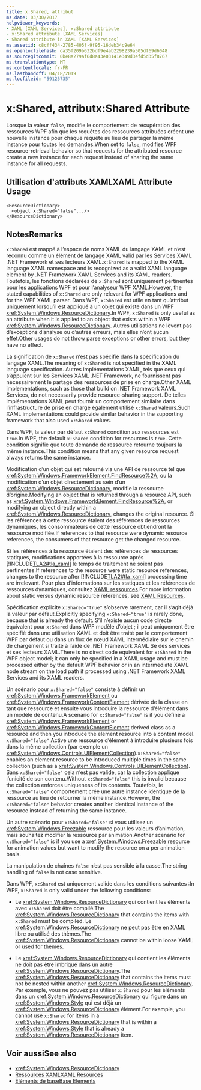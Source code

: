 ```yaml
---
title: x:Shared, attribut
ms.date: 03/30/2017
helpviewer_keywords:
- XAML [XAML Services], x:Shared attribute
- x:Shared attribute [XAML Services]
- Shared attribute in XAML [XAML Services]
ms.assetid: c8cff434-2785-405f-9f95-16deb34c9e64
ms.openlocfilehash: da35f209b632bdf9e4ab2298239a505df69d6048
ms.sourcegitcommit: 0be8a279af6d8a43e03141e349d3efd5d35f8767
ms.translationtype: MT
ms.contentlocale: fr-FR
ms.lasthandoff: 04/18/2019
ms.locfileid: "59125735"
---
```

# <a name="xshared-attribute"></a><span data-ttu-id="1eadb-102">x:Shared, attribut</span><span class="sxs-lookup"><span data-stu-id="1eadb-102">x:Shared Attribute</span></span>
<span data-ttu-id="1eadb-103">Lorsque la valeur `false`, modifie le comportement de récupération des ressources WPF afin que les requêtes des ressources attribuées créent une nouvelle instance pour chaque requête au lieu de partager la même instance pour toutes les demandes.</span><span class="sxs-lookup"><span data-stu-id="1eadb-103">When set to `false`, modifies WPF resource-retrieval behavior so that requests for the attributed resource create a new instance for each request instead of sharing the same instance for all requests.</span></span>  
  
## <a name="xaml-attribute-usage"></a><span data-ttu-id="1eadb-104">Utilisation d'attributs XAML</span><span class="sxs-lookup"><span data-stu-id="1eadb-104">XAML Attribute Usage</span></span>  
  
```xaml  
<ResourceDictionary>  
  <object x:Shared="false".../>  
</ResourceDictionary>  
```  
  
## <a name="remarks"></a><span data-ttu-id="1eadb-105">Notes</span><span class="sxs-lookup"><span data-stu-id="1eadb-105">Remarks</span></span>  
 <span data-ttu-id="1eadb-106">`x:Shared` est mappé à l’espace de noms XAML du langage XAML et n’est reconnu comme un élément de langage XAML valid par les Services XAML .NET Framework et ses lecteurs XAML.</span><span class="sxs-lookup"><span data-stu-id="1eadb-106">`x:Shared` is mapped to the XAML language XAML namespace and is recognized as a valid XAML language element by .NET Framework XAML Services and its XAML readers.</span></span> <span data-ttu-id="1eadb-107">Toutefois, les fonctions déclarées de `x:Shared` sont uniquement pertinentes pour les applications WPF et pour l’analyseur WPF XAML.</span><span class="sxs-lookup"><span data-stu-id="1eadb-107">However, the stated capabilities of `x:Shared` are only relevant for WPF applications and for the WPF XAML parser.</span></span> <span data-ttu-id="1eadb-108">Dans WPF, `x:Shared` est utile en tant qu’attribut uniquement lorsqu’il est appliqué à un objet qui existe dans un WPF <xref:System.Windows.ResourceDictionary>.</span><span class="sxs-lookup"><span data-stu-id="1eadb-108">In WPF, `x:Shared` is only useful as an attribute when it is applied to an object that exists within a WPF <xref:System.Windows.ResourceDictionary>.</span></span> <span data-ttu-id="1eadb-109">Autres utilisations ne lèvent pas d’exceptions d’analyse ou d’autres erreurs, mais elles n’ont aucun effet.</span><span class="sxs-lookup"><span data-stu-id="1eadb-109">Other usages do not throw parse exceptions or other errors, but they have no effect.</span></span>  
  
 <span data-ttu-id="1eadb-110">La signification de `x:Shared` n’est pas spécifié dans la spécification du langage XAML.</span><span class="sxs-lookup"><span data-stu-id="1eadb-110">The meaning of `x:Shared` is not specified in the XAML language specification.</span></span> <span data-ttu-id="1eadb-111">Autres implémentations XAML, tels que ceux qui s’appuient sur les Services XAML .NET Framework, ne fournissent pas nécessairement le partage des ressources de prise en charge.</span><span class="sxs-lookup"><span data-stu-id="1eadb-111">Other XAML implementations, such as those that build on .NET Framework XAML Services, do not necessarily provide resource-sharing support.</span></span> <span data-ttu-id="1eadb-112">De telles implémentations XAML peut fournir un comportement similaire dans l’infrastructure de prise en charge également utilisé `x:Shared` valeurs.</span><span class="sxs-lookup"><span data-stu-id="1eadb-112">Such XAML implementations could provide similar behavior in the supporting framework that also used `x:Shared` values.</span></span>  
  
 <span data-ttu-id="1eadb-113">Dans WPF, la valeur par défaut `x:Shared` condition aux ressources est `true`.</span><span class="sxs-lookup"><span data-stu-id="1eadb-113">In WPF, the default `x:Shared` condition for resources is `true`.</span></span> <span data-ttu-id="1eadb-114">Cette condition signifie que toute demande de ressource retourne toujours la même instance.</span><span class="sxs-lookup"><span data-stu-id="1eadb-114">This condition means that any given resource request always returns the same instance.</span></span>  
  
 <span data-ttu-id="1eadb-115">Modification d’un objet qui est retourné via une API de ressource tel que <xref:System.Windows.FrameworkElement.FindResource%2A>, ou la modification d’un objet directement au sein d’un <xref:System.Windows.ResourceDictionary>, modifie la ressource d’origine.</span><span class="sxs-lookup"><span data-stu-id="1eadb-115">Modifying an object that is returned through a resource API, such as <xref:System.Windows.FrameworkElement.FindResource%2A>, or modifying an object directly within a <xref:System.Windows.ResourceDictionary>, changes the original resource.</span></span> <span data-ttu-id="1eadb-116">Si les références à cette ressource étaient des références de ressources dynamiques, les consommateurs de cette ressource obtiendront la ressource modifiée.</span><span class="sxs-lookup"><span data-stu-id="1eadb-116">If references to that resource were dynamic resource references, the consumers of that resource get the changed resource.</span></span>  
  
 <span data-ttu-id="1eadb-117">Si les références à la ressource étaient des références de ressources statiques, modifications apportées à la ressource après [!INCLUDE[TLA2#tla_xaml](../../../includes/tla2sharptla-xaml-md.md)] le temps de traitement ne soient pas pertinentes.</span><span class="sxs-lookup"><span data-stu-id="1eadb-117">If references to the resource were static resource references, changes to the resource after [!INCLUDE[TLA2#tla_xaml](../../../includes/tla2sharptla-xaml-md.md)] processing time are irrelevant.</span></span> <span data-ttu-id="1eadb-118">Pour plus d’informations sur les statiques et les références de ressources dynamiques, consultez [XAML ressources](../wpf/advanced/xaml-resources.md).</span><span class="sxs-lookup"><span data-stu-id="1eadb-118">For more information about static versus dynamic resource references, see [XAML Resources](../wpf/advanced/xaml-resources.md).</span></span>  
  
 <span data-ttu-id="1eadb-119">Spécification explicite `x:Shared="true"` s’observe rarement, car il s’agit déjà la valeur par défaut.</span><span class="sxs-lookup"><span data-stu-id="1eadb-119">Explicitly specifying `x:Shared="true"` is rarely done, because that is already the default.</span></span> <span data-ttu-id="1eadb-120">S’il n’existe aucun code directe équivalent pour `x:Shared` dans WPF modèle d’objet ; il peut uniquement être spécifié dans une utilisation XAML et doit être traité par le comportement WPF par défaut ou dans un flux de nœud XAML intermédiaire sur le chemin de chargement si traité à l’aide de .NET Framework XAML Se des services et ses lecteurs XAML.</span><span class="sxs-lookup"><span data-stu-id="1eadb-120">There is no direct code equivalent for `x:Shared` in the WPF object model; it can only be specified in a XAML usage and must be processed either by the default WPF behavior or in an intermediate XAML node stream on the load path if processed using .NET Framework XAML Services and its XAML readers.</span></span>  
  
 <span data-ttu-id="1eadb-121">Un scénario pour `x:Shared="false"` consiste à définir un <xref:System.Windows.FrameworkElement> ou <xref:System.Windows.FrameworkContentElement> dérivée de la classe en tant que ressource et ensuite vous introduire la ressource d’élément dans un modèle de contenu.</span><span class="sxs-lookup"><span data-stu-id="1eadb-121">A scenario for `x:Shared="false"` is if you define a <xref:System.Windows.FrameworkElement> or <xref:System.Windows.FrameworkContentElement> derived class as a resource and then you introduce the element resource into a content model.</span></span> <span data-ttu-id="1eadb-122">`x:Shared="false"` Active une ressource d’élément à introduire plusieurs fois dans la même collection (par exemple un <xref:System.Windows.Controls.UIElementCollection>).</span><span class="sxs-lookup"><span data-stu-id="1eadb-122">`x:Shared="false"` enables an element resource to be introduced multiple times in the same collection (such as a <xref:System.Windows.Controls.UIElementCollection>).</span></span> <span data-ttu-id="1eadb-123">Sans `x:Shared="false"` cela n’est pas valide, car la collection applique l’unicité de son contenu.</span><span class="sxs-lookup"><span data-stu-id="1eadb-123">Without `x:Shared="false"` this is invalid because the collection enforces uniqueness of its contents.</span></span> <span data-ttu-id="1eadb-124">Toutefois, le `x:Shared="false"` comportement crée une autre instance identique de la ressource au lieu de retourner la même instance.</span><span class="sxs-lookup"><span data-stu-id="1eadb-124">However, the `x:Shared="false"` behavior creates another identical instance of the resource instead of returning the same instance.</span></span>  
  
 <span data-ttu-id="1eadb-125">Un autre scénario pour `x:Shared="false"` si vous utilisez un <xref:System.Windows.Freezable> ressource pour les valeurs d’animation, mais souhaitez modifier la ressource par animation.</span><span class="sxs-lookup"><span data-stu-id="1eadb-125">Another scenario for `x:Shared="false"` is if you use a <xref:System.Windows.Freezable> resource for animation values but want to modify the resource on a per animation basis.</span></span>  
  
 <span data-ttu-id="1eadb-126">La manipulation de chaînes `false` n’est pas sensible à la casse.</span><span class="sxs-lookup"><span data-stu-id="1eadb-126">The string handling of `false` is not case sensitive.</span></span>  
  
 <span data-ttu-id="1eadb-127">Dans WPF, `x:Shared` est uniquement valide dans les conditions suivantes :</span><span class="sxs-lookup"><span data-stu-id="1eadb-127">In WPF, `x:Shared` is only valid under the following conditions:</span></span>  
  
-   <span data-ttu-id="1eadb-128">Le <xref:System.Windows.ResourceDictionary> qui contient les éléments avec `x:Shared` doit être compilé.</span><span class="sxs-lookup"><span data-stu-id="1eadb-128">The <xref:System.Windows.ResourceDictionary> that contains the items with `x:Shared` must be compiled.</span></span> <span data-ttu-id="1eadb-129">Le <xref:System.Windows.ResourceDictionary> ne peut pas être en XAML libre ou utilisé des thèmes.</span><span class="sxs-lookup"><span data-stu-id="1eadb-129">The <xref:System.Windows.ResourceDictionary> cannot be within loose XAML or used for themes.</span></span>  
  
-   <span data-ttu-id="1eadb-130">Le <xref:System.Windows.ResourceDictionary> qui contient les éléments ne doit pas être imbriqué dans un autre <xref:System.Windows.ResourceDictionary>.</span><span class="sxs-lookup"><span data-stu-id="1eadb-130">The <xref:System.Windows.ResourceDictionary> that contains the items must not be nested within another <xref:System.Windows.ResourceDictionary>.</span></span> <span data-ttu-id="1eadb-131">Par exemple, vous ne pouvez pas utiliser `x:Shared` pour les éléments dans un <xref:System.Windows.ResourceDictionary> qui figure dans un <xref:System.Windows.Style> qui est déjà un <xref:System.Windows.ResourceDictionary> élément.</span><span class="sxs-lookup"><span data-stu-id="1eadb-131">For example, you cannot use `x:Shared` for items in a <xref:System.Windows.ResourceDictionary> that is within a <xref:System.Windows.Style> that is already a <xref:System.Windows.ResourceDictionary> item.</span></span>  
  
## <a name="see-also"></a><span data-ttu-id="1eadb-132">Voir aussi</span><span class="sxs-lookup"><span data-stu-id="1eadb-132">See also</span></span>

- <xref:System.Windows.ResourceDictionary>
- [<span data-ttu-id="1eadb-133">Ressources XAML</span><span class="sxs-lookup"><span data-stu-id="1eadb-133">XAML Resources</span></span>](../wpf/advanced/xaml-resources.md)
- [<span data-ttu-id="1eadb-134">Éléments de base</span><span class="sxs-lookup"><span data-stu-id="1eadb-134">Base Elements</span></span>](../wpf/advanced/base-elements.md)
